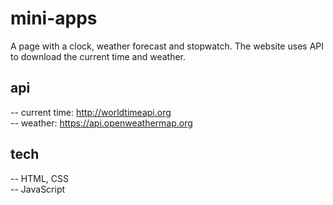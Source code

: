 # mini-apps

A page with a clock, weather forecast and stopwatch. The website uses API to download the current time and weather.

## api 

-- current time: http://worldtimeapi.org <br>
-- weather: https://api.openweathermap.org

## tech

-- HTML, CSS <br>
-- JavaScript
